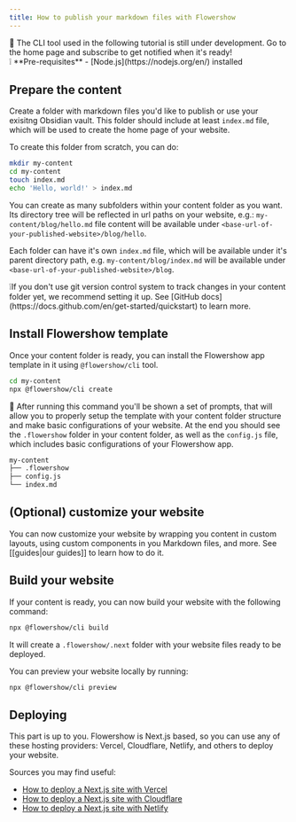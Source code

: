 ```yaml
---
title: How to publish your markdown files with Flowershow
---
```


<div className="border-2 border-slate-400 rounded-md px-4 mb-2">
🚧 The CLI tool used in the following tutorial is still under development. Go to the home page and subscribe to get notified when it's ready!
</div>

<div className="border-2 border-slate-400 rounded-md px-4 pb-3 mb-3">
❕ **Pre-requisites**
- [Node.js](https://nodejs.org/en/) installed
</div>

## Prepare the content

Create a folder with markdown files you'd like to publish or use your exisitng Obsidian vault. This folder should include at least `index.md` file, which will be used to create the home page of your website.

To create this folder from scratch, you can do:

```bash
mkdir my-content
cd my-content
touch index.md
echo 'Hello, world!' > index.md
```

You can create as many subfolders within your content folder as you want. Its directory tree will be reflected in url paths on your website, e.g.: `my-content/blog/hello.md` file content will be available under `<base-url-of-your-published-website>/blog/hello`. 

Each folder can have it's own `index.md` file, which will be available under it's parent directory path, e.g. `my-content/blog/index.md` will be available under `<base-url-of-your-published-website>/blog`.

<div className="border-2 border-slate-400 rounded-md px-4 pb-3 mb-3">
❕If you don't use git version control system to track changes in your content folder yet, we recommend setting it up.
See [GitHub docs](https://docs.github.com/en/get-started/quickstart) to learn more.
</div>

## Install Flowershow template

Once your content folder is ready, you can install the Flowershow app template in it using `@flowershow/cli` tool.

```bash
cd my-content
npx @flowershow/cli create
```

🚧 After running this command you'll be shown a set of prompts, that will allow you to properly setup the template with your content folder structure and make basic configurations of your website. At the end you should see the `.flowershow` folder in your content folder, as well as the `config.js` file, which includes basic configurations of your Flowershow app.

```bash
my-content
├── .flowershow
├── config.js
└── index.md
```

## (Optional) customize your website

You can now customize your website by wrapping you content in custom layouts, using custom components in you Markdown files, and more. See [[guides|our guides]] to learn how to do it.

## Build your website

If your content is ready, you can now build your website with the following command:

```bash
npx @flowershow/cli build
```

It will create a `.flowershow/.next` folder with your website files ready to be deployed.

You can preview your website locally by running:

```bash
npx @flowershow/cli preview
```

## Deploying

This part is up to you. Flowershow is Next.js based, so you can use any of these hosting providers: Vercel, Cloudflare, Netlify, and others to deploy your website.

Sources you may find useful:
- [How to deploy a Next.js site with Vercel](https://vercel.com/guides/deploying-nextjs-with-vercel)
- [How to deploy a Next.js site with Cloudflare](https://developers.cloudflare.com/pages/framework-guides/deploy-a-nextjs-site/)
- [How to deploy a Next.js site with Netlify](https://www.netlify.com/blog/2020/11/30/how-to-deploy-next.js-sites-to-netlify/)





